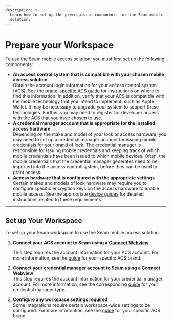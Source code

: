 ```yaml
---
description: >-
  Learn how to set up the prerequisite components for the Seam mobile access
  solution.
---
```


# Prepare your Workspace

To use the [Seam mobile access](./) solution, you must first set up the following components:

* **An access control system that is compatible with your chosen mobile access solution**\
  Obtain the account login information for your access control system (ACS). See the [brand-specific ACS guide](../../device-and-system-integration-guides/overview.md#access-control-systems) for instructions on where to find this information. In addition, verify that your ACS is compatible with the mobile technology that you intend to implement, such as Apple Wallet. It may be necessary to upgrade your system to support these technologies. Further, you may need to register for developer access with the ACS that you have chosen to use.
* **A credential manager account that is appropriate for the installed access hardware**\
  Depending on the make and model of your lock or access hardware, you may need to set up a credential manager account for issuing mobile credentials for your brand of lock. The credential manager is responsible for issuing mobile credentials and keeping track of which mobile credentials have been issued to which mobile devices. Often, the mobile credentials that the credential manager generates need to be imported into the access control system, before they can be used to grant access.
* **Access hardware that is configured with the appropriate settings**\
  Certain makes and models of lock hardware may require you to configure specific encryption keys on the access hardware to enable mobile access. See the appropriate [device guides](../../device-and-system-integration-guides/overview.md#smart-locks) for detailed instructions related to these requirements.

***

## Set up Your Workspace

To set up your Seam workspace to use the Seam mobile access solution:

1.  **Connect your ACS account to Seam using a** [**Connect Webview**](../../core-concepts/connect-webviews/)

    This step requires the account information for your ACS account. For more information, see the [guide](../../device-and-system-integration-guides/overview.md#access-control-systems) for your specific ACS brand.
2. **Connect your credential manager account to Seam using a Connect Webview**\
   This step requires the account information for your credential manager account. For more information, see the corresponding [guide](../../device-and-system-integration-guides/overview.md#access-control-systems) for your credential manager type.
3. **Configure any workspace settings required**\
   Some integrations require certain workspace-wide settings to be configured. For more information, see the [guide](../../device-and-system-integration-guides/overview.md#access-control-systems) for your specific ACS brand.
